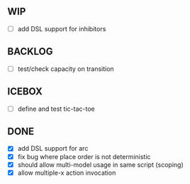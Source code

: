 WIP
---

- [ ] add DSL support for inhibitors

BACKLOG
-------
- [ ] test/check capacity on transition

ICEBOX
------
- [ ] define and test tic-tac-toe

DONE
----
- [x] add DSL support for arc
- [x] fix bug where place order is not deterministic
- [x] should allow multi-model usage in same script (scoping)
- [x] allow multiple-x action invocation
